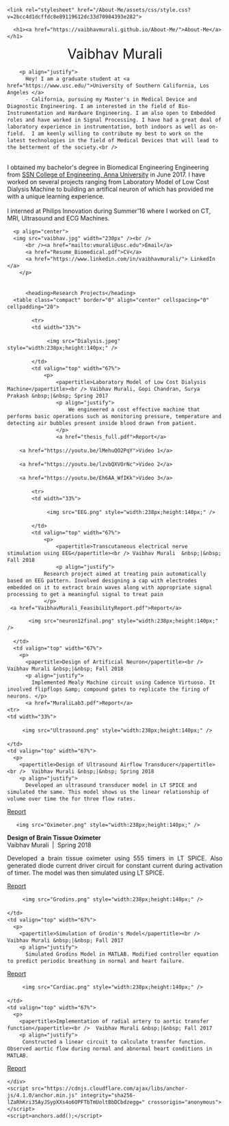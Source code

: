 
<!DOCTYPE html>
<html lang="en-US">
  <head>
    <meta charset="UTF-8">
    <meta http-equiv="X-UA-Compatible" content="IE=edge">
    <meta name="viewport" content="width=device-width, initial-scale=1">

<!-- Begin Jekyll SEO tag v2.5.0 -->
<title>About-Me</title>
<meta name="generator" content="Jekyll v3.7.4" />
<meta property="og:title" content="About-Me" />
<meta property="og:locale" content="en_US" />
<link rel="canonical" href="https://vaibhavmurali.github.io/About-Me/" />
<meta property="og:url" content="https://vaibhavmurali.github.io/About-Me/" />
<meta property="og:site_name" content="About-Me" />
<script type="application/ld+json">
{"headline":"About-Me","@type":"WebSite","url":"https://vaibhavmurali.github.io/About-Me/","name":"About-Me","@context":"http://schema.org"}</script>
<!-- End Jekyll SEO tag -->

    <link rel="stylesheet" href="/About-Me/assets/css/style.css?v=2bcc4d1dcffdc8e89119612dc33d70984393e282">
  </head>
  <body>
    <div class="container-lg px-3 my-5 markdown-body">
      
      <h1><a href="https://vaibhavmurali.github.io/About-Me/">About-Me</a></h1>
      

      
<html>
  <head>
  <meta name="generator" content="HTML Tidy for Linux/x86 (vers 11 February 2007), see www.w3.org" />
  <style type="text/css">

    a {
    color: #0020C2;
    text-decoration:none;
    }
    a:focus, a:hover {
    color: #0020C2;
    text-decoration:none;
    }
    body,td,th,tr,p,a {
    font-family: 'Lato', Verdana, Helvetica, sans-serif;
    font-size: 14px
    }
    strong {
    font-family: 'Lato', Verdana, Helvetica, sans-serif;
    font-size: 14px;
    }
    heading {
    font-family: 'Lato', Verdana, Helvetica, sans-serif;
    font-size: 22px;
    }
    papertitle {
    font-family: 'Lato', Verdana, Helvetica, sans-serif;
    font-size: 14px;
    font-weight: 700
    }
    name {
    font-family: 'Lato', Verdana, Helvetica, sans-serif;
    font-size: 32px;
    }
    .one
    {
    width: 160px;
    height: 160px;
    position: relative;
    }
    .two
    {
    width: 160px;
    height: 160px;
    position: absolute;
    transition: opacity .2s ease-in-out;
    -moz-transition: opacity .2s ease-in-out;
    -webkit-transition: opacity .2s ease-in-out;
    }
    .fade {
     transition: opacity .2s ease-in-out;
     -moz-transition: opacity .2s ease-in-out;
     -webkit-transition: opacity .2s ease-in-out;
    }
    span.highlight {
        background-color: #ffffd0;
    }
  </style>
  <link rel="icon" type="image/png" href="seal_icon.png" />
  <title>Vaibhav Murali</title>
  <meta http-equiv="Content-Type" content="text/html; charset=us-ascii" />
  <link href="http://fonts.googleapis.com/css?family=Lato:400,700,400italic,700italic" rel="stylesheet" type="text/css" />
  </head>
  <body>
        <p align="center">
          <name>Vaibhav Murali</name>
        </p>

        <p align="justify">
          Hey! I am a graduate student at <a href="https://www.usc.edu/">University of Southern California, Los Angeles </a>
          - California, pursuing my Master's in Medical Device and Diagnostic Engineering. I am interested in the field of Bio-Instrumentation and Hardware Engineering. I am also open to Embedded roles and have worked in Signal Processing. I have had a great deal of laboratory experience in instrumentation, both indoors as well as on-field.  I am keenly willing to contribute my best to work on the latest technologies in the field of Medical Devices that will lead to the betterment of the society.<br />
<br />	  I obtained my bachelor's degree in Biomedical Engineering Engineering from <a href="http://www.ssn.edu.in">SSN College of Engineering, Anna University</a> in June 2017. I have worked on several projects ranging from Laboratory Model of Low Cost Dialysis Machine to building an artifical neuron of which has provided me with a unique learning experience.<br />
          <br /> I interned at Philips Innovation during Summer'16 where I worked on CT, MRI, Ultrasound and ECG Machines.<br />	</p>
        
  
      
      
      <p align="center">
      <img src="vaibhav.jpg" width="230px" /><br />
          <br /><a href="mailto:vmurali@usc.edu">Email</a> 
          <a href="Resume_Biomedical.pdf">CV</a> 
          <a href="https://www.linkedin.com/in/vaibhavmurali/"> LinkedIn </a>
        </p>
     
     
          <heading>Research Projects</heading>
      <table class="compact" border="0" align="center" cellspacing="0" cellpadding="20">
  		
	        <tr>
  			<td width="33%">

  			     <img src="Dialysis.jpeg" style="width:238px;height:140px;" />

  			</td>
  			<td valign="top" width="67%">
  				<p>
  					<papertitle>Laboratory Model of Low Cost Dialysis Machine</papertitle><br /> Vaibhav Murali, Gopi Chandran, Surya Prakash &nbsp;|&nbsp; Spring 2017
  					<p align="justify">
  						We engineered a cost effective machine that performs basic operations such as monitoring pressure, temperature and detecting air bubbles present inside blood drawn from patient. 
  					</p>
  					<a href="thesis_full.pdf">Report</a>
					
	    <a href="https://youtu.be/lMehuQO2PqY">Video 1</a>
	    
	    <a href="https://youtu.be/lzvbQXVOrNc">Video 2</a>

	    <a href="https://youtu.be/Eh6AA_WfIKk">Video 3</a>
  			
      		<tr>
  			<td width="33%">

  			     <img src="EEG.png" style="width:238px;height:140px;" />

  			</td>
  			<td valign="top" width="67%">
  				<p>
  					<papertitle>Transcutaneous electrical nerve stimulation using EEG</papertitle><br /> Vaibhav Murali  &nbsp;|&nbsp; Fall 2018
  					<p align="justify">
                Research project aimed at treating pain automatically based on EEG pattern. Involved designing a cap with electrodes embedded on it to extract brain waves along with appropriate signal processing to get a meaningful signal to treat pain
				</p>
     <a href="VaibhavMurali_FeasibilityReport.pdf">Report</a>
  <tr>
      <td width="33%">

           <img src="neuron12final.png" style="width:238px;height:140px;" />

      </td>
      <td valign="top" width="67%">
        <p>
          <papertitle>Design of Artificial Neuron</papertitle><br /> Vaibhav Murali &nbsp;|&nbsp; Fall 2018
          <p align="justify">
            Implemented Mealy Machine circuit using Cadence Virtuoso. It involved flipflops &amp; compound gates to replicate the firing of neurons. </p>
          <a href="MuraliLab3.pdf">Report</a>
    <tr>
    <td width="33%">

         <img src="Ultrasound.png" style="width:238px;height:140px;" />

    </td>
    <td valign="top" width="67%">
      <p>
        <papertitle>Design of Ultrasound Airflow Transducer</papertitle><br />  Vaibhav Murali &nbsp;|&nbsp; Spring 2018
        <p align="justify">
          Developed an ultrasound transducer model in LT SPICE and simulated the same. This model shows us the linear relationship of volume over time the for three flow rates.
 </p>
        <a href="Q1.pdf">Report</a> 
      
  <tr>
  <td width="33%">

       <img src="Oximeter.png" style="width:238px;height:140px;" />

  </td>
  <td valign="top" width="67%">
    <p>
     <papertitle>Design of Brain Tissue Oximeter</papertitle><br />  Vaibhav Murali &nbsp;|&nbsp; Spring 2018
        <p align="justify">
          Developed a brain tissue oximeter using 555 timers in LT SPICE. Also generated diode current driver circuit for constant current during activation of timer. The model was then simulated using LT SPICE.
 </p>
        <a href="Q2.pdf">Report</a> 
<tr>
    <td width="33%">

         <img src="Grodins.png" style="width:238px;height:140px;" />

    </td>
    <td valign="top" width="67%">
      <p>
        <papertitle>Simulation of Grodin's Model</papertitle><br />  Vaibhav Murali &nbsp;|&nbsp; Fall 2017
        <p align="justify">
          Simulated Grodins Model in MATLAB. Modified controller equation to predict periodic breathing in normal and heart failure.
 </p>
        <a href="projectreport.pdf">Report</a> 
	<tr>
    <td width="33%">

         <img src="Cardiac.png" style="width:238px;height:140px;" />

    </td>
    <td valign="top" width="67%">
      <p>
        <papertitle>Implementation of radial artery to aortic transfer function</papertitle><br />  Vaibhav Murali &nbsp;|&nbsp; Fall 2017
        <p align="justify">
         Constructed a linear circuit to calculate transfer function. Observed aortic flow during normal and abnormal heart conditions in MATLAB.
 </p>
        <a href="Extracredit.pdf">Report</a> 
	


</p></td></tr></p></td></tr></p></td></tr></p></td></tr></p></td></tr></p></td></tr></p></td></tr></table></body></html>


      
    </div>
    <script src="https://cdnjs.cloudflare.com/ajax/libs/anchor-js/4.1.0/anchor.min.js" integrity="sha256-lZaRhKri35AyJSypXXs4o6OPFTbTmUoltBbDCbdzegg=" crossorigin="anonymous"></script>
    <script>anchors.add();</script>
    
  </body>
</html>
